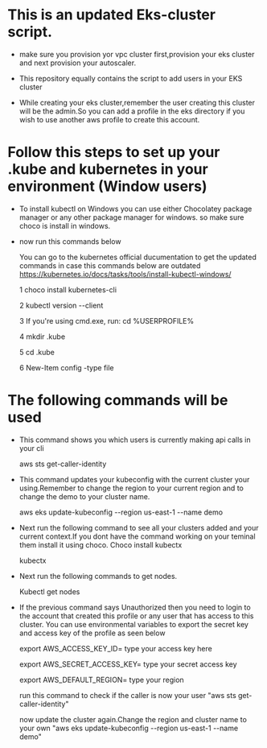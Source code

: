 # This is an updated Eks-cluster script.

  - make sure you provision yor vpc cluster first,provision your eks cluster and next provision your autoscaler.

 - This repository equally contains the script to add users in your EKS cluster
 
 - While creating your eks cluster,remember the user creating this cluster will be the admin.So you can add a profile in the eks directory if you wish to use another aws profile to create this account.


# Follow this steps to set up your .kube and kubernetes in your environment (Window users)

- To install kubectl on Windows you can use either Chocolatey package manager or any other package manager for windows.
  so make sure choco is install in windows.
  
- now run this commands below

  You can go to the kubernetes official ducumentation to get the updated commands in case this commands below are outdated
  https://kubernetes.io/docs/tasks/tools/install-kubectl-windows/
  
  1 choco install kubernetes-cli
  
  2 kubectl version --client
  
  3 If you're using cmd.exe, run: cd %USERPROFILE%

  4 mkdir .kube

  5 cd .kube

  6 New-Item config -type file

# The following commands will be used
- This command shows you which users is currently making api calls in your cli
  
   aws sts get-caller-identity

 - This command updates your kubeconfig with the current cluster your using.Remember to change the region to your current region and to change the demo to your cluster name.

   aws eks update-kubeconfig --region us-east-1 --name demo

- Next run the following command to see all your clusters added and your current context.If you dont have the command working on your teminal them install it using choco. Choco install kubectx

  kubectx

- Next run the following commands to get nodes.

  Kubectl get nodes

- If the previous command says Unauthorized then you need to login to the account that created this profile or any user that has access to this cluster. You can use environmental variables to export the secret key and access key of the profile as seen below

  export AWS_ACCESS_KEY_ID= type your access key here
  
  export AWS_SECRET_ACCESS_KEY= type your secret access key
  
  export AWS_DEFAULT_REGION= type your region

  run this command to check if the caller is now your user  "aws sts get-caller-identity"

  now update the cluster again.Change the region and cluster name to your own "aws eks update-kubeconfig --region us-east-1 --name demo"
  
